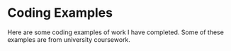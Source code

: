# Coding Examples
Here are some coding examples of work I have completed. Some of these examples are from university coursework.
